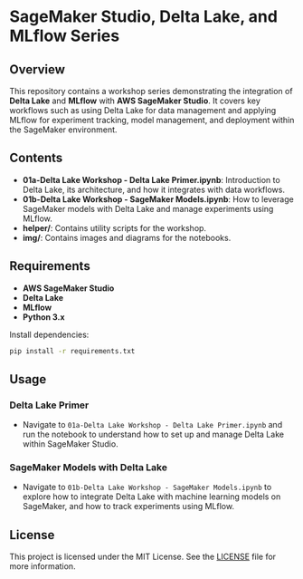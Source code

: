 # SageMaker Studio, Delta Lake, and MLflow Series

## Overview
This repository contains a workshop series demonstrating the integration of **Delta Lake** and **MLflow** with **AWS SageMaker Studio**. It covers key workflows such as using Delta Lake for data management and applying MLflow for experiment tracking, model management, and deployment within the SageMaker environment.

## Contents
- **01a-Delta Lake Workshop - Delta Lake Primer.ipynb**: Introduction to Delta Lake, its architecture, and how it integrates with data workflows.
- **01b-Delta Lake Workshop - SageMaker Models.ipynb**: How to leverage SageMaker models with Delta Lake and manage experiments using MLflow.
- **helper/**: Contains utility scripts for the workshop.
- **img/**: Contains images and diagrams for the notebooks.

## Requirements
- **AWS SageMaker Studio**
- **Delta Lake**
- **MLflow**
- **Python 3.x**

Install dependencies:
```bash
pip install -r requirements.txt
```

## Usage

### Delta Lake Primer
- Navigate to `01a-Delta Lake Workshop - Delta Lake Primer.ipynb` and run the notebook to understand how to set up and manage Delta Lake within SageMaker Studio.

### SageMaker Models with Delta Lake
- Navigate to `01b-Delta Lake Workshop - SageMaker Models.ipynb` to explore how to integrate Delta Lake with machine learning models on SageMaker, and how to track experiments using MLflow.

## License
This project is licensed under the MIT License. See the [LICENSE](LICENSE) file for more information.
